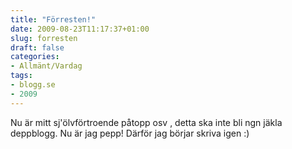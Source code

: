 ```yaml
---
title: "Förresten!"
date: 2009-08-23T11:17:37+01:00
slug: forresten
draft: false
categories:
- Allmänt/Vardag
tags:
- blogg.se
- 2009
---
```

Nu är mitt sj'ölvförtroende påtopp osv , detta ska inte bli ngn jäkla deppblogg. Nu är jag pepp! Därför jag börjar skriva igen :)